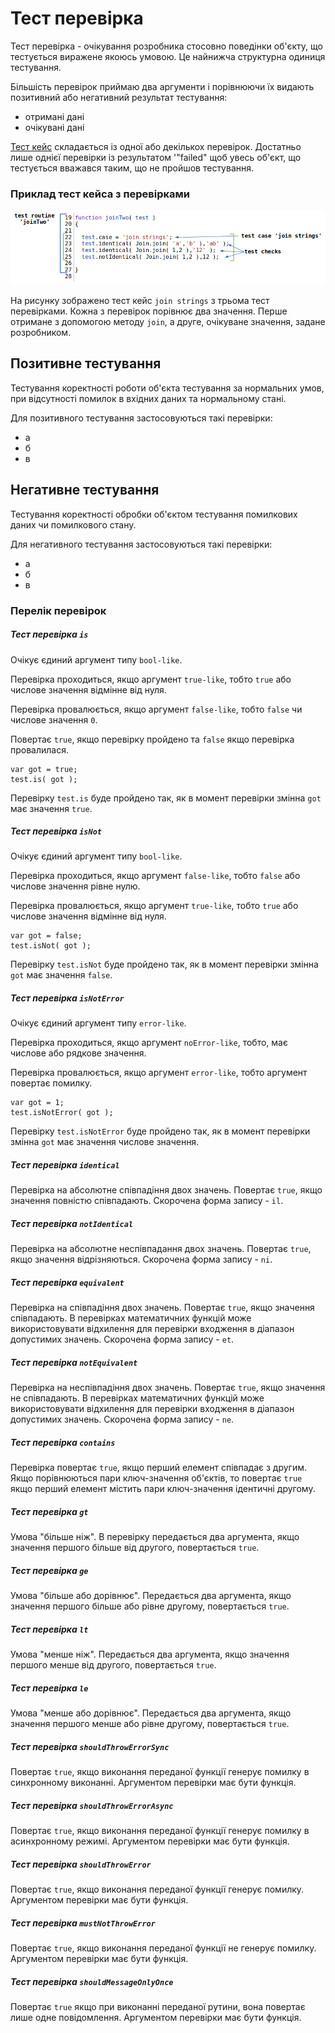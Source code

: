 # Тест перевірка

Тест перевірка - очікування розробника стосовно поведінки об'єкту, що тестується виражене якоюсь умовою. Це найнижча структурна одиниця тестування.

Більшість перевірок приймаю два аргументи і порівнюючи їх видають позитивний або негативний результат тестування:

- отримані дані
- очікувані дані

[Тест кейс](TestCase.md) складається із одної або декількох перевірок. Достатньо лише однієї перевірки із результатом '"failed" щоб увесь об'єкт, що тестується вважався таким, що не пройшов тестування.

### Приклад тест кейса з перевірками

![test.check](../../images/test.check.png)

На рисунку зображено тест кейс `join strings` з трьома тест перевірками. Кожна з перевірок порівнює два значення. Перше отримане з допомогою методу `join`, а друге, очікуване значення, задане розробником.

## Позитивне тестування

Тестування коректності роботи об'єкта тестування за нормальних умов, при відсутності помилок в вхідних даних та нормальному стані.

Для позитивного тестування застосовуються такі перевірки:
- а
- б
- в

## Негативне тестування

Тестування коректності обробки об'єктом тестування помилкових даних чи помилкового стану.

Для негативного тестування застосовуються такі перевірки:
- а
- б
- в

### Перелік перевірок

##### Тест перевірка `is`

Очікує єдиний аргумент типу `bool-like`.

Перевірка проходиться, якщо аргумент `true-like`, тобто `true` або числове значення відмінне від нуля.

Перевірка провалюється, якщо аргумент `false-like`, тобто `false` чи числове значення `0`.

Повертає `true`, якщо перевірку пройдено та `false` якщо перевірка провалилася.

```
var got = true;
test.is( got );
```

Перевірку `test.is` буде пройдено так, як в момент перевірки змінна `got` має значення `true`.

##### Тест перевірка `isNot`

Очікує єдиний аргумент типу `bool-like`.

Перевірка проходиться, якщо аргумент `false-like`, тобто `false` або числове значення рівне нулю.

Перевірка провалюється, якщо аргумент `true-like`, тобто `true` або числове значення відмінне від нуля.

```
var got = false;
test.isNot( got );
```

Перевірку `test.isNot` буде пройдено так, як в момент перевірки змінна `got` має значення `false`.

##### Тест перевірка `isNotError`

Очікує єдиний аргумент типу `error-like`.

Перевірка проходиться, якщо аргумент `noError-like`, тобто, має числове або рядкове значення.

Перевірка провалюється, якщо аргумент `error-like`, тобто аргумент повертає помилку.

```
var got = 1;
test.isNotError( got );
```

Перевірку `test.isNotError` буде пройдено так, як в момент перевірки змінна `got` має значення числове значення.

##### Тест перевірка `identical`

Перевірка на абсолютне співпадіння двох значень. Повертає `true`, якщо значення повністю співпадають. Скорочена форма запису - `il`.

##### Тест перевірка `notIdentical`

Перевірка на абсолютне неспівпадання двох значень. Повертає `true`, якщо значення відрізняються. Скорочена форма запису - `ni`.

##### Тест перевірка `equivalent`

Перевірка на співпадіння двох значень. Повертає `true`, якщо значення співпадають. В перевірках математичних функцій може використовувати відхилення для перевірки входження в діапазон допустимих значень. Скорочена форма запису - `et`.

##### Тест перевірка `notEquivalent`

Перевірка на неспівпадіння двох значень. Повертає `true`, якщо значення не співпадають. В перевірках математичних функцій може використовувати відхилення для перевірки входження в діапазон допустимих значень. Скорочена форма запису - `ne`.

##### Тест перевірка `contains`

Перевірка повертає `true`, якщо перший елемент співпадає з другим. Якщо порівнюються пари ключ-значення об'єктів, то повертає `true` якщо перший елемент містить пари ключ-значення ідентичні другому.

##### Тест перевірка `gt`

Умова "більше ніж". В перевірку передається два аргумента, якщо значення першого більше від другого, повертається `true`.

##### Тест перевірка `ge`

Умова "більше або дорівнює". Передається два аргумента, якщо значення першого більше або рівне другому, повертається `true`.

##### Тест перевірка `lt`

Умова "менше ніж". Передається два аргумента, якщо значення першого менше від другого, повертається `true`.

##### Тест перевірка `le`

Умова "менше або дорівнює". Передається два аргумента, якщо значення першого менше або рівне другому, повертається `true`.

##### Тест перевірка `shouldThrowErrorSync`

Повертає `true`, якщо виконання переданої функції генерує помилку в синхронному виконанні. Аргументом перевірки має бути функція.

##### Тест перевірка `shouldThrowErrorAsync`

Повертає `true`, якщо виконання переданої функції генерує помилку в асинхронному режимі. Аргументом перевірки має бути функція.

##### Тест перевірка `shouldThrowError`

Повертає `true`, якщо виконання переданої функції генерує помилку. Аргументом перевірки має бути функція.

##### Тест перевірка `mustNotThrowError`

Повертає `true`, якщо виконання переданої функції не генерує помилку. Аргументом перевірки має бути функція.

##### Тест перевірка `shouldMessageOnlyOnce`

Повертає `true` якщо при виконанні переданої рутини, вона повертає лише одне повідомлення. Аргументом перевірки має бути функція.
